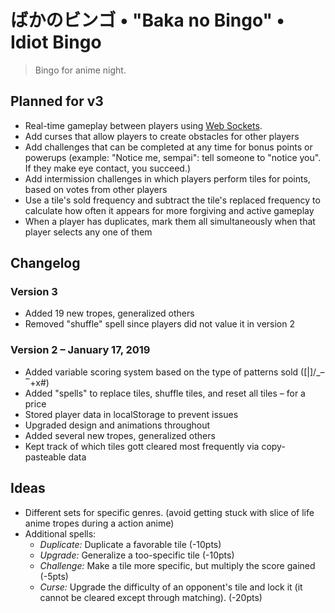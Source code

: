 # ばかのビンゴ • "Baka no Bingo" • Idiot Bingo
> Bingo for anime night.

## Planned for v3
- Real-time gameplay between players using [Web Sockets](https://developer.mozilla.org/en-US/docs/Web/API/WebSockets_API).
- Add curses that allow players to create obstacles for other players
- Add challenges that can be completed at any time for bonus points or powerups (example: "Notice me, sempai": tell someone to "notice you". If they make eye contact, you succeed.)
- Add intermission challenges in which players perform tiles for points, based on votes from other players
- Use a tile's sold frequency and subtract the tile's replaced frequency to calculate how often it appears for more forgiving and active gameplay
- When a player has duplicates, mark them all simultaneously when that player selects any one of them

## Changelog
### Version 3
- Added 19 new tropes, generalized others
- Removed "shuffle" spell since players did not value it in version 2

### Version 2 – January 17, 2019
- Added variable scoring system based on the type of patterns sold (\[|\]\/_–‾+x#)
- Added "spells" to replace tiles, shuffle tiles, and reset all tiles – for a price
- Stored player data in localStorage to prevent issues
- Upgraded design and animations throughout
- Added several new tropes, generalized others
- Kept track of which tiles gott cleared most frequently via copy-pasteable data

## Ideas
- Different sets for specific genres. (avoid getting stuck with slice of life anime tropes during a action anime)
- Additional spells:
  - _*Duplicate:*_ Duplicate a favorable tile (-10pts)
  - _*Upgrade:*_ Generalize a too-specific tile (-10pts)
  - _*Challenge:*_ Make a tile more specific, but multiply the score gained (-5pts)
  - _*Curse:*_ Upgrade the difficulty of an opponent's tile and lock it (it cannot be cleared except through matching). (-20pts)